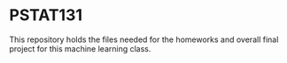 # PSTAT131
This repository holds the files needed for the homeworks and overall final project for this machine learning class.
